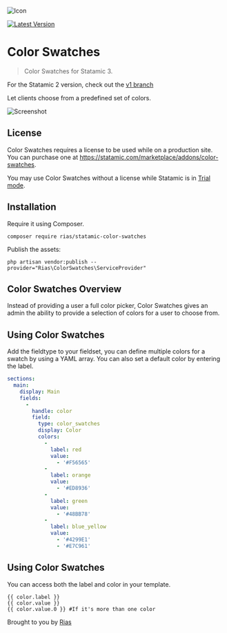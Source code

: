 ![Icon](https://github.com/riasvdv/statamic-color-swatches/raw/master/icon.svg)

[![Latest Version](https://img.shields.io/github/release/riasvdv/statamic-color-swatches.svg?style=flat-square)](https://github.com/riasvdv/statamic-color-swatches/releases)

# Color Swatches

> Color Swatches for Statamic 3.

For the Statamic 2 version, check out the [v1 branch](https://github.com/riasvdv/statamic-color-swatches/tree/v1)

Let clients choose from a predefined set of colors.

![Screenshot](https://github.com/riasvdv/statamic-color-swatches/raw/master/docs/img/color-swatches-screenshot.png)

## License

Color Swatches requires a license to be used while on a production site.  
You can purchase one at https://statamic.com/marketplace/addons/color-swatches.

You may use Color Swatches without a license while Statamic is in [Trial mode](https://docs.statamic.com/knowledge-base/trial-mode).

## Installation

Require it using Composer.

```
composer require rias/statamic-color-swatches
```

Publish the assets:

```
php artisan vendor:publish --provider="Rias\ColorSwatches\ServiceProvider"
```

## Color Swatches Overview

Instead of providing a user a full color picker, Color Swatches gives an admin the ability to provide a selection of colors for a user to choose from.

## Using Color Swatches

Add the fieldtype to your fieldset, you can define multiple colors for a swatch by using a YAML array. You can also set a default color by entering the label.

```yaml
sections:
  main:
    display: Main
    fields:
      -
        handle: color
        field:
          type: color_swatches
          display: Color
          colors:
            -
              label: red
              value:
                - '#F56565'
            -
              label: orange
              value:
                - '#ED8936'
            -
              label: green
              value:
                - '#48BB78'
            -
              label: blue_yellow
              value:
                - '#4299E1'
                - '#E7C961'
```

## Using Color Swatches

You can access both the label and color in your template.

```twig
{{ color.label }}
{{ color.value }}
{{ color.value.0 }} #If it's more than one color
```

Brought to you by [Rias](https://rias.be)
